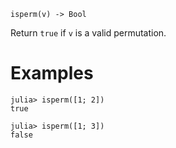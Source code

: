 ```
isperm(v) -> Bool
```

Return `true` if `v` is a valid permutation.

# Examples

```jldoctest
julia> isperm([1; 2])
true

julia> isperm([1; 3])
false
```

